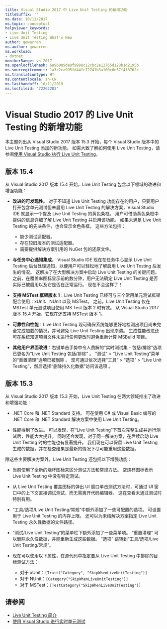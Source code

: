 ```yaml
---
title: Visual Studio 2017 中 Live Unit Testing 的新增功能
titleSuffix: ''
ms.date: 10/11/2017
ms.topic: conceptual
helpviewer_keywords:
- Live Unit Testing
- Live Unit Testing What's New
author: gewarren
ms.author: gewarren
ms.workload:
- dotnet
monikerRange: vs-2017
ms.openlocfilehash: 6a96089de8f9998c12cbc2e12765d128b1d2195b
ms.sourcegitcommit: 1a3c2ca995fd44fc72741b3a100c6e57f4f8702c
ms.translationtype: HT
ms.contentlocale: zh-CN
ms.lasthandoff: 10/11/2019
ms.locfileid: "72262283"
---
```

# <a name="whats-new-in-live-unit-testing-for-visual-studio-2017"></a>Visual Studio 2017 的 Live Unit Testing 的新增功能

本主题列出从 Visual Studio 2017 版本 15.3 开始，每个 Visual Studio 版本中的 Live Unit Testing 添加的新功能。 如需大致了解如何使用 Live Unit Testing，请参阅[使用 Visual Studio 执行 Live Unit Testing](live-unit-testing.md)。

## <a name="version-154"></a>版本 15.4

从 Visual Studio 2017 版本 15.4 开始，Live Unit Testing 包含以下领域的改进和增强功能：

- **改进的可发现性**。 对于不知道 Live Unit Testing 功能存在的用户，只要用户打开包含单元测试但未启用 Live Unit Testing 的解决方案，Visual Studio IDE 就显示一个提及 Live Unit Testing 的黄色条框。 用户可借助黄色条框中提供的信息详细了解 Live Unit Testing 并启用该功能。 如果未满足 Live Unit Testing 的先决条件，也会显示金色条框。 这些方法包括：

  - 缺少测试适配器。
  - 存在较旧版本的测试适配器。
  - 需要提供解决方案引用的 NuGet 包的还原文件。

- **与任务中心通知集成**。 Visual Studio IDE 现在在任务中心显示 Live Unit Testing 后台处理通知，以便用户可以轻松地了解启用 Live Unit Testing 后发生的情况。 这解决了在大型解决方案中启动 Live Unit Testing 的关键问题。 之前，在覆盖率图标显示前的数分钟，用户无法确定 Live Unit Testing 是否实际已被启用以及它是否在正常运行。 现在不会这样了！

- **支持 MSTest 框架版本 1**：Live Unit Testing 已经可与三个常用单元测试框架配合使用：xUnit、NUnit 以及 MSTest。 之前，Live Unit Testing 仅在 MSTest 单元测试项目使用 MS Test 版本 2 时有效。 从 Visual Studio 2017 版本 15.4 开始，它现在还支持 MSTest 版本 1。

- **可靠性和性能**：Live Unit Testing 现可确保系统能够更好地检测出项目尚未完全完成加载的情况，并可避免 Live Unit Testing 出现崩溃。 生成性能改进还可在系统知道项目文件未进行任何更改时避免重新计算 MSBuild 项目。

- **其他用户界面改进**：右键单击手势中令人费解的“实时测试集 - 包括/排除”选项已更名为“Live Unit Testing 包括/排除”   。 “测试” > “Live Unit Testing”菜单的“重置清理”选项已被删除    。 现可通过依次选择“工具” > “选项” > “Live Unit Testing”，然后选择“删除持久化数据”访问该选项     。

## <a name="version-153"></a>版本 15.3

从 Visual Studio 2017 版本 15.3 开始，Live Unit Testing 在两大领域推出了改进和增强功能：

- .NET Core 和 .NET Standard 支持。 可在使用 C# 或 Visual Basic 编写的 .NET Core 和 .NET Standard 解决方案中使用 Live Unit Testing。

- 性能得到了改进。 可以发现，在“Live Unit Testing”下首次完整生成并运行测试后，性能大大提升。 同时还会发现，对于同一解决方案，在后续启动 Live Unit Testing 时的性能也有显著提升。 我们现在可以保留 Live Unit Testing 生成的数据，并在检查结果是最新的情况下尽可能重用这些数据。

除这些主要解决方案外，Live Unit Testing 还包括以下增强功能：

- 当前使用了全新的烧杯图标来区分测试方法和常规方法。 空烧杯图标表示 Live Unit Testing 中没有特定测试。

- 从 Live Unit Testing 覆盖图标的弹出 UI 窗口单击测试方法时，可通过 UI 窗口中的上下文直接调试测试，而无需离开代码编辑器。 这在查看未通过测试时特别有用。

- “工具/选项/Live Unit Testing/常规”中额外添加了一些可配置的选项。 可设置用于 Live Unit Testing 的内存上限。 还可以为未结解决方案指定 Live Unit Testing 永久性数据的文件路径。

- “测试/Live Unit Testing”的菜单栏下额外添加了一些菜单项。 “重置清理”  可以删除永久性数据，并能重新生成这些数据。 “选项”  跳转到“工具/选项/Live Unit Testing/常规”。

- 现在可以使用以下属性，在源代码中指定要从 Live Unit Testing 中排除的目标测试方法：

  - 对于 xUnit：`[Trait("Category", "SkipWhenLiveUnitTesting")]`
  - 对于 NUnit：`[Category("SkipWhenLiveUnitTesting")]`
  - 对于 MSTest：`[TestCategory("SkipWhenLiveUnitTesting")]`

## <a name="see-also"></a>请参阅

- [Live Unit Testing 简介](live-unit-testing-intro.md)
- [使用 Visual Studio 进行实时单元测试](live-unit-testing.md)
